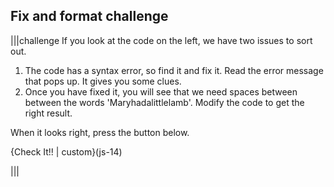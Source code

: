 ## Fix and format challenge
|||challenge
If you look at the code on the left, we have two issues to sort out.

1. The code has a syntax error, so find it and fix it. Read the error message that pops up. It gives you some clues.
1. Once you have fixed it, you will see that we need spaces between between the words 'Maryhadalittlelamb'. Modify the code to get the right result.

When it looks right, press the button below.

{Check It!! | custom}(js-14)

|||